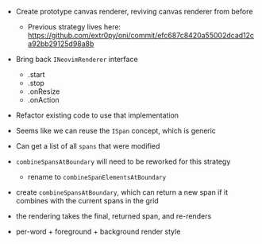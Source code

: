 - Create prototype canvas renderer, reviving canvas renderer from before
    - Previous strategy lives here: https://github.com/extr0py/oni/commit/efc687c8420a55002dcad12ca92bb29125d98a8b

- Bring back `INeovimRenderer` interface
    - .start
    - .stop
    - .onResize
    - .onAction
- Refactor existing code to use that implementation

- Seems like we can reuse the `ISpan` concept, which is generic
- Can get a list of all `spans` that were modified
- `combineSpansAtBoundary` will need to be reworked for this strategy
    - rename to `combineSpanElementsAtBoundary`

- create `combineSpansAtBoundary`, which can return a new span if it combines with the current spans in the grid
- the rendering takes the final, returned span, and re-renders

- per-word + foreground + background render style
